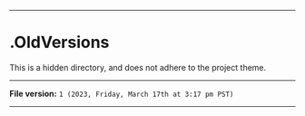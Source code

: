 
***

# .OldVersions

This is a hidden directory, and does not adhere to the project theme.

***

**File version:** `1 (2023, Friday, March 17th at 3:17 pm PST)`

***
